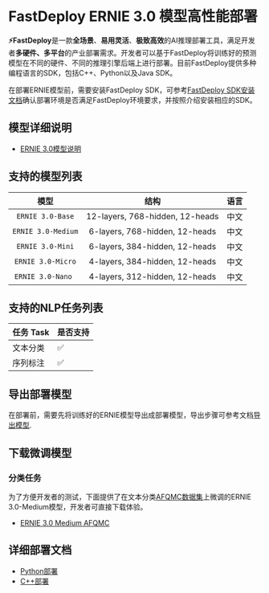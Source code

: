 # FastDeploy ERNIE 3.0 模型高性能部署

**⚡️FastDeploy**是一款**全场景**、**易用灵活**、**极致高效**的AI推理部署工具，满足开发者**多硬件、多平台**的产业部署需求。开发者可以基于FastDeploy将训练好的预测模型在不同的硬件、不同的推理引擎后端上进行部署。目前FastDeploy提供多种编程语言的SDK，包括C++、Python以及Java SDK。

在部署ERNIE模型前，需要安装FastDeploy SDK，可参考[FastDeploy SDK安装文档](https://github.com/PaddlePaddle/FastDeploy/blob/develop/docs/cn/build_and_install/download_prebuilt_libraries.md)确认部署环境是否满足FastDeploy环境要求，并按照介绍安装相应的SDK。

## 模型详细说明
- [ERNIE 3.0模型说明](../README.md)

## 支持的模型列表

| 模型 |  结构  | 语言 |
| :---: | :--------: | :--------: |
| `ERNIE 3.0-Base`| 12-layers, 768-hidden, 12-heads | 中文 |
| `ERNIE 3.0-Medium`| 6-layers, 768-hidden, 12-heads | 中文 |
| `ERNIE 3.0-Mini`| 6-layers, 384-hidden, 12-heads | 中文 |
| `ERNIE 3.0-Micro`| 4-layers, 384-hidden, 12-heads | 中文 |
| `ERNIE 3.0-Nano `| 4-layers, 312-hidden, 12-heads | 中文 |

## 支持的NLP任务列表

| 任务 Task  |  是否支持   |
| :--------------- | ------- |
| 文本分类 | ✅ |
| 序列标注 | ✅  |

## 导出部署模型

在部署前，需要先将训练好的ERNIE模型导出成部署模型，导出步骤可参考文档[导出模型](../README.md#模型导出).

## 下载微调模型

### 分类任务

为了方便开发者的测试，下面提供了在文本分类[AFQMC数据集](https://bj.bcebos.com/paddlenlp/datasets/afqmc_public.zip)上微调的ERNIE 3.0-Medium模型，开发者可直接下载体验。

- [ERNIE 3.0 Medium AFQMC](https://bj.bcebos.com/fastdeploy/models/ernie-3.0/ernie-3.0-medium-zh-afqmc.tgz)

## 详细部署文档

- [Python部署](python/README.md)
- [C++部署](cpp/README.md)
